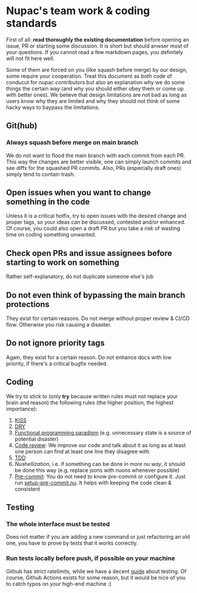# Nupac's team work & coding standards

First of all: **read thoroughly the existing documentation** before opening an issue, PR or starting some discussion. It is short but should anwser most of your questions. If you cannot read a few markdown pages, you definitely will not fit here well.

Some of them are forced on you (like squash before merge) by our design, some require your cooperation. Treat this document as both code of conducut for nupac contributors but also an explanation why we do some things the certain way (and why you should either obey them or come up with better ones). We believe that design limitations are not bad as long as users know why they are limited and why they should not think of some hacky ways to baypass the limitations.

## Git(hub)

### Always squash before merge on main branch

We do not want to flood the main branch with each commit from each PR. This way the changes are better visible, one can simply launch commits and see diffs for the squashed PR commits. Also, PRs (especially draft ones) simply tend to contain trash.

## Open issues when you want to change something in the code

Unless it is a critical hotfix, try to open issues with the desired change and proper tags, so your ideas can be discussed, contested and/or enhanced. Of course, you could also open a draft PR but you take a risk of wasting time on coding something unwanted.

## Check open PRs and issue assignees before starting to work on something

Rather self-explanatory, do not duplicate someone else's job

## Do not even think of bypassing the main branch protections

They exist for certain reasons. Do not merge without proper review & CI/CD flow. Otherwise you risk causing a disaster.

## Do not ignore priority tags

Again, they exist for a certain reason. Do not enhance docs with low priority, if there's a critical bugfix needed.


## Coding

We try to stick to (only **try** because written rules must not replace your brain and reason) the following rules (the higher position, the highest importance):

1) [KISS](https://en.wikipedia.org/wiki/KISS_principle)
2) [DRY](https://en.wikipedia.org/wiki/Don%27t_repeat_yourself)
3) [Functional programming paradigm](https://en.wikipedia.org/wiki/Functional_programming#Concepts) (e.g. unnecessary state is a source of potential disaster)
4) [Code review](https://en.wikipedia.org/wiki/Code_review): We improve our code and talk about it as long as at least one person can find at least one line they disagree with
5) [TDD](https://en.wikipedia.org/wiki/Test-driven_development)
6) *Nushellization*, i.e. if something can be done in *more nu way*, it should be done this way (e.g. replace jsons with nuons whenever possible)
7) [Pre-commit](https://pre-commit.com/#install): You do not need to know pre-commit or configure it. Just run [setup-pre-commit.nu](https://github.com/skelly37/nupac/blob/main/setup-pre-commit.nu). It helps with keeping the code clean & consistent

## Testing
### The whole interface must be tested

Does not matter if you are adding a new command or just refactoring an old one, you have to prove by tests that it works correctly.

### Run tests locally before push, if possible on your machine

Github has strict ratelimits, while we have a decent [guide](https://github.com/skelly37/nupac/blob/main/testing/TESTING.md) about testing. Of course, Github Actions exists for some reason, but it would be nice of you to catch typos on your high-end machine :)
